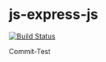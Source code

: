 # js-express-js
[![Build Status](https://travis-ci.org/wolox-training/js-express-js.svg?branch=master)](https://travis-ci.org/wolox-training/js-express-js)

Commit-Test